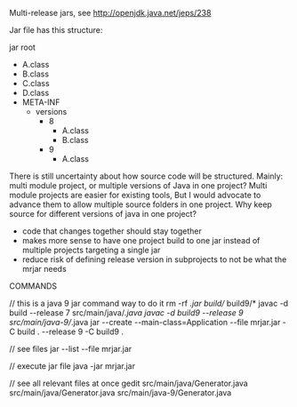 
Multi-release jars, see http://openjdk.java.net/jeps/238

Jar file has this structure:

jar root
  - A.class
  - B.class
  - C.class
  - D.class
  - META-INF
     - versions
        - 8
           - A.class
           - B.class
        - 9
           - A.class


There is still uncertainty about how source code will be structured. Mainly: multi module project, 
or multiple versions of Java in one project? Multi module projects are easier for existing tools,
But I would advocate to advance them to allow multiple source folders in one project.
Why keep source for different versions of java in one project?
- code that changes together should stay together
- makes more sense to have one project build to one jar instead of multiple projects targeting a single jar
- reduce risk of defining release version in subprojects to not be what the mrjar needs


COMMANDS

// this is a java 9 jar command way to do it
rm -rf *.jar build/* build9/*
javac -d build --release 7 src/main/java/*.java
javac -d build9 --release 9 src/main/java-9/*.java
jar --create --main-class=Application --file mrjar.jar -C build . --release 9 -C build9 .

// see files
jar --list --file mrjar.jar

// execute jar file
java -jar mrjar.jar

// see all relevant files at once
gedit src/main/java/Generator.java src/main/java/Generator.java src/main/java-9/Generator.java





